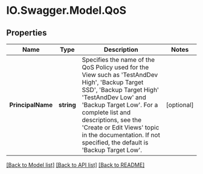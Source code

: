 # IO.Swagger.Model.QoS
## Properties

Name | Type | Description | Notes
------------ | ------------- | ------------- | -------------
**PrincipalName** | **string** | Specifies the name of the QoS Policy used for the View such as &#39;TestAndDev High&#39;, &#39;Backup Target SSD&#39;, &#39;Backup Target High&#39; &#39;TestAndDev Low&#39; and &#39;Backup Target Low&#39;. For a complete list and descriptions, see the &#39;Create or Edit Views&#39; topic in the documentation. If not specified, the default is &#39;Backup Target Low&#39;. | [optional] 

[[Back to Model list]](../README.md#documentation-for-models) [[Back to API list]](../README.md#documentation-for-api-endpoints) [[Back to README]](../README.md)

